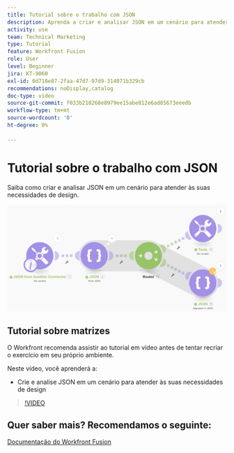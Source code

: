 ```yaml
---
title: Tutorial sobre o trabalho com JSON
description: Aprenda a criar e analisar JSON em um cenário para atender às suas necessidades de design no  [!DNL Adobe Workfront Fusion].
activity: use
team: Technical Marketing
type: Tutorial
feature: Workfront Fusion
role: User
level: Beginner
jira: KT-9060
exl-id: 0d718e87-2faa-47d7-97d9-314071b329cb
recommendations: noDisplay,catalog
doc-type: video
source-git-commit: f033b210268e8979ee15abe812e6ad85673eeedb
workflow-type: tm+mt
source-wordcount: '0'
ht-degree: 0%

---
```


# Tutorial sobre o trabalho com JSON

Saiba como criar e analisar JSON em um cenário para atender às suas necessidades de design.

![Imagem de um cenário do Fusion](assets/final-functional-bits-and-bobs-2.png)

## Tutorial sobre matrizes

O Workfront recomenda assistir ao tutorial em vídeo antes de tentar recriar o exercício em seu próprio ambiente.

Neste vídeo, você aprenderá a:

* Crie e analise JSON em um cenário para atender às suas necessidades de design

>[!VIDEO](https://video.tv.adobe.com/v/335301/?quality=12&learn=on)



## Quer saber mais? Recomendamos o seguinte:

[Documentação do Workfront Fusion](https://experienceleague.adobe.com/docs/workfront/using/adobe-workfront-fusion/workfront-fusion-2.html?lang=br)
